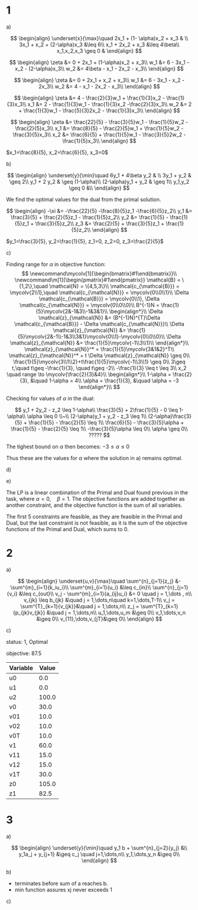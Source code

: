 # 1

a)

$$
\begin{align}
\underset{x}{\max}\quad 2x_1 + (1- \alpha)x_2 + x_3 & \\
3x_1 + x_2 + (2-\alpha)x_3 &\leq 6\\
x_1 + 2x_2 + x_3 &\leq 4\beta\\
x_1,x_2,x_3 \geq 0 &
\end{align}
$$

$$
\begin{align}
\zeta &= 0 + 2x_1 + (1-\alpha)x_2 + x_3\\
w_1 &= 6 - 3x_1 - x_2 - (2-\alpha)x_3\\
w_2 &= 4\beta - x_1 - 2x_2 - x_3\\
\end{align}
$$

$$
\begin{align}
\zeta &= 0 + 2x_1 + x_2 + x_3\\
w_1 &= 6 - 3x_1 - x_2 - 2x_3\\
w_2 &= 4 - x_1 - 2x_2 - x_3\\
\end{align}
$$

$$
\begin{align}
\zeta &= 4 - \frac{2}{3}w_1 + \frac{1}{3}x_2 - \frac{1}{3}x_3\\
x_1 &= 2 - \frac{1}{3}w_1 - \frac{1}{3}x_2 -\frac{2}{3}x_3\\
w_2 &= 2 + \frac{1}{3}w_1 - \frac{5}{3}2x_2 - \frac{1}{3}x_3\\
\end{align}
$$

$$
\begin{align}
\zeta &= \frac{22}{5} - \frac{3}{5}w_1 - \frac{1}{5}w_2 - \frac{2}{5}x_3\\
x_1 &= \frac{8}{5} - \frac{2}{5}w_1 + \frac{1}{5}w_2 - \frac{3}{5}x_3\\
x_2 &= \frac{6}{5} + \frac{1}{5}w_1 - \frac{3}{5}2w_2 - \frac{1}{5}x_3\\
\end{align}
$$


$x_1=\frac{8}{5}, x_2=\frac{6}{5}, x_3=0$

b)

$$
\begin{align}
\underset{y}{\min}\quad 6y_1 + 4\beta y_2 & \\
3y_1 + y_2 & \geq 2\\
y_1 + 2 y_2 & \geq (1-\alpha)\\
(2-\alpha)y_1 + y_2 & \geq 1\\
y_1,y_2 \geq 0 &\\
\end{align}
$$

We find the optimal values for the dual from the primal solution.

$$
\begin{align}
-\xi &= -\frac{22}{5} -\frac{8}{5}z_1 -\frac{6}{5}z_2\\
y_1 &= \frac{3}{5} + \frac{2}{5}z_1 - \frac{1}{5}z_2\\
y_2 &= \frac{1}{5} - \frac{1}{5}z_1 + \frac{3}{5}z_2\\
z_3 &= \frac{2}{5} + \frac{3}{5}z_1 + \frac{1}{5}z_2\\
\end{align}
$$

$y_1=\frac{3}{5}, y_2=\frac{1}{5}, z_1=0, z_2=0, z_3=\frac{2}{5}$


c)

Finding range for $\alpha$ in objective function:
$$
\newcommand\mycolv[1]{\begin{bmatrix}#1\end{bmatrix}}\\
\newcommand\m[1]{\begin{pmatrix}#1\end{pmatrix}} 
\mathcal{B} = \{1,2\},\quad \mathcal{N} = \{4,5,3\}\\
\mathcal{c_{\mathcal{B}}} = \mycolv{2\\1},\quad \mathcal{c_{\mathcal{N}}} = \mycolv{0\\0\\1}\\
\Delta \mathcal{c_{\mathcal{B}}} = \mycolv{0\\1}, \Delta \mathcal{c_{\mathcal{N}}} = \mycolv{0\\0\\0}\\
B^{-1}N = \frac{1}{5}\mycolv{2&-1&3\\-1&3&1}\\
\begin{align*}\\
\Delta \mathcal{z}_{\mathcal{N}} &= (B^{-1}N)^{T}\Delta \mathcal{c_{\mathcal{B}}} - \Delta \mathcal{c_{\mathcal{N}}}\\
\Delta \mathcal{z}_{\mathcal{N}} &= \frac{1}{5}\mycolv{2&-1\\-1&3\\3&1}\mycolv{0\\1}-\mycolv{0\\0\\0}\\
\Delta \mathcal{z}_{\mathcal{N}} &= \frac{1}{5}\mycolv{-1\\3\\1}\\
\end{align*}\\
\mathcal{z}_{\mathcal{N}}^* = \frac{1}{5}\mycolv{3&1&2}^T\\
\mathcal{z}_{\mathcal{N}}^* + t \Delta \mathcal{z}_{\mathcal{N}} \geq 0\\
\frac{1}{5}\mycolv{3\\1\\2}+t\frac{1}{5}\mycolv{-1\\3\\1} \geq 0\\
3\geq t,\quad t\geq -\frac{1}{3}, \quad t\geq -2\\
-\frac{1}{3} \leq t \leq 3\\
x_2 \quad range \to \mycolv{\frac{2}{3}&4}\\
\begin{align*}\\
1-\alpha = \frac{2}{3}, &\quad 1-\alpha = 4\\
\alpha = \frac{1}{3}, &\quad \alpha = -3
\end{align*}\\
$$

Checking for values of $\alpha$ in the dual:

$$
y_1 + 2y_2 - z_2 \leq 1-\alpha\\
\frac{3}{5} + 2\frac{1}{5} - 0 \leq 1-\alpha\\
\alpha \leq 0
\\~\\
(2-\alpha)y_1 + y_2 - z_3 \leq 1\\
(2-\alpha)\frac{3}{5} + \frac{1}{5} - \frac{2}{5} \leq 1\\
\frac{6}{5} - \frac{3}{5}\alpha + \frac{1}{5} - \frac{2}{5} \leq 1\\
-\frac{3}{5}\alpha \leq 0\\
\alpha \geq 0\\
?????
$$

The tighest bound on $\alpha$ then becomes: $-3 \leq \alpha \leq 0$

Thus these are the values for $\alpha$ where the solution in a) remains optimal.


d)

e)

The LP is a linear combination of the Primal and Dual found previous in the task,
where $\alpha =0,\quad \beta = 1$.
The objective functions are added together as another constraint, 
and the objective function is the sum of all variables.

The first 5 constraints are feasible, as they are feasible in the Primal and Dual,
but the last constraint is not feasible, as it is the sum of the objective functions 
of the Primal and Dual, which sums to 0.


# 2

a)

$$
\begin{align}
\underset{u,v}{\max}\quad \sum^{n}_{j=1}{z_j} &- \sum^{m}_{i=1}{k_iu_i}\\
\sum^{m}_{i=1}{u_i} &\leq c_{in}\\
\sum^{n}_{j=1}{v_i} &\leq c_{out}\\
v_j - \sum^{m}_{i=1}{a_{ij}u_i} &= 0 \quad j = 1,\dots , n\\
v_{jk} \leq b_{jk} &\quad j = 1,\dots,n\quad k=1,\dots,T-1\\
v_j = \sum^{T}_{k=1}{v_{jk}}&\quad j = 1,\dots,n\\
z_j = \sum^{T}_{k=1}{p_{jk}v_{jk}} &\quad j = 1,\dots,n\\
u_1,\dots,u_m &\geq 0\\
v_1,\dots,v_n &\geq 0\\
v_{11},\dots,v_{jT}&\geq 0\\
\end{align}
$$


c)

status: 1, Optimal

objective: 87.5

| Variable   | Value    |
|--------------- | --------------- |
|u0   | 0.0    |
|u1   | 0.0    |
|u2   | 100.0  |
|v0   | 30.0   |
|v01   | 10.0   |
|v02   | 10.0   |
|v0T   | 10.0   |
|v1   | 60.0   |
|v11   | 15.0   |
|v12   | 15.0   |
|v1T   | 30.0   |
|z0   | 105.0  |
|z1   | 82.5   |

# 3 

a) 

$$
\begin{align}
\underset{y}{\min}\quad y_1 b + \sum^{n}_{j=2}{y_j} &\\
y_1a_j + y_{j+1} &\geq c_j \quad j=1,\dots,n\\
y_1,\dots,y_n &\geq 0\\
\end{align}
$$

b)

- terminates before sum of a reaches b.
- min function assures xj never exceeds 1


c) 


